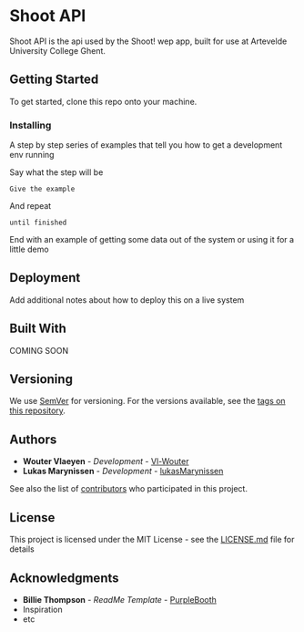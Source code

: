 # Shoot API

Shoot API is the api used by the Shoot! wep app, built for use at Artevelde University College Ghent.

## Getting Started

To get started, clone this repo onto your machine.

### Installing

A step by step series of examples that tell you how to get a development env running

Say what the step will be

```
Give the example
```

And repeat

```
until finished
```

End with an example of getting some data out of the system or using it for a little demo

## Deployment

Add additional notes about how to deploy this on a live system

## Built With

COMING SOON

## Versioning

We use [SemVer](http://semver.org/) for versioning. For the versions available, see the [tags on this repository](https://github.com/your/project/tags). 

## Authors

* **Wouter Vlaeyen** - *Development* - [Vl-Wouter](https://github.com/Vl-Wouter)
* **Lukas Marynissen** - *Development* - [lukasMarynissen](https://github.com/lukasMarynissen)

See also the list of [contributors](https://github.com/undefined-nmd/Shoot/graphs/contributors) who participated in this project.

## License

This project is licensed under the MIT License - see the [LICENSE.md](LICENSE.md) file for details

## Acknowledgments

* **Billie Thompson** - *ReadMe Template* - [PurpleBooth](https://github.com/PurpleBooth)
* Inspiration
* etc

